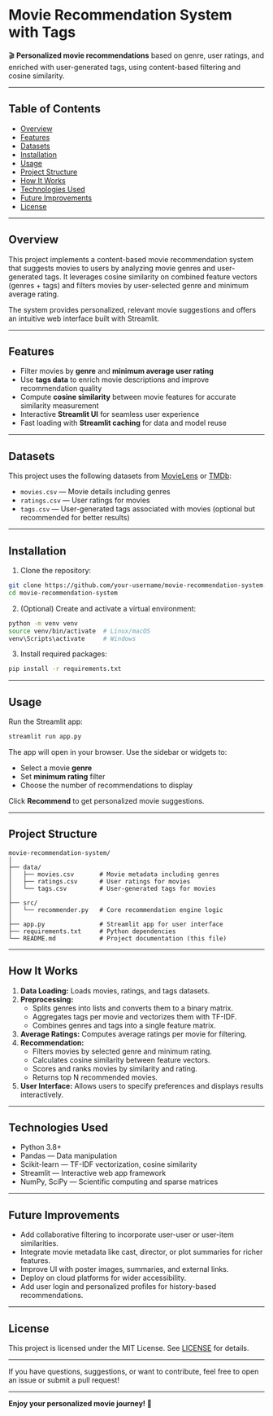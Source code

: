 
# Movie Recommendation System with Tags

🎬 **Personalized movie recommendations** based on genre, user ratings, and enriched with user-generated tags, using content-based filtering and cosine similarity.

---

## Table of Contents

- [Overview](#overview)  
- [Features](#features)  
- [Datasets](#datasets)  
- [Installation](#installation)  
- [Usage](#usage)  
- [Project Structure](#project-structure)  
- [How It Works](#how-it-works)  
- [Technologies Used](#technologies-used)  
- [Future Improvements](#future-improvements)  
- [License](#license)  

---

## Overview

This project implements a content-based movie recommendation system that suggests movies to users by analyzing movie genres and user-generated tags. It leverages cosine similarity on combined feature vectors (genres + tags) and filters movies by user-selected genre and minimum average rating.

The system provides personalized, relevant movie suggestions and offers an intuitive web interface built with Streamlit.

---

## Features

- Filter movies by **genre** and **minimum average user rating**  
- Use **tags data** to enrich movie descriptions and improve recommendation quality  
- Compute **cosine similarity** between movie features for accurate similarity measurement  
- Interactive **Streamlit UI** for seamless user experience  
- Fast loading with **Streamlit caching** for data and model reuse  

---

## Datasets

This project uses the following datasets from [MovieLens](https://grouplens.org/datasets/movielens/) or [TMDb](https://www.themoviedb.org/documentation/api):

- `movies.csv` — Movie details including genres  
- `ratings.csv` — User ratings for movies  
- `tags.csv` — User-generated tags associated with movies (optional but recommended for better results)  

---

## Installation

1. Clone the repository:

```bash
git clone https://github.com/your-username/movie-recommendation-system.git
cd movie-recommendation-system
```

2. (Optional) Create and activate a virtual environment:

```bash
python -m venv venv
source venv/bin/activate  # Linux/macOS
venv\Scripts\activate     # Windows
```

3. Install required packages:

```bash
pip install -r requirements.txt
```

---

## Usage

Run the Streamlit app:

```bash
streamlit run app.py
```

The app will open in your browser. Use the sidebar or widgets to:

- Select a movie **genre**  
- Set **minimum rating** filter  
- Choose the number of recommendations to display  

Click **Recommend** to get personalized movie suggestions.

---

## Project Structure

```
movie-recommendation-system/
│
├── data/
│   ├── movies.csv       # Movie metadata including genres
│   ├── ratings.csv      # User ratings for movies
│   └── tags.csv         # User-generated tags for movies
│
├── src/
│   └── recommender.py   # Core recommendation engine logic
│
├── app.py               # Streamlit app for user interface
├── requirements.txt     # Python dependencies
└── README.md            # Project documentation (this file)
```

---

## How It Works

1. **Data Loading:** Loads movies, ratings, and tags datasets.  
2. **Preprocessing:**  
   - Splits genres into lists and converts them to a binary matrix.  
   - Aggregates tags per movie and vectorizes them with TF-IDF.  
   - Combines genres and tags into a single feature matrix.  
3. **Average Ratings:** Computes average ratings per movie for filtering.  
4. **Recommendation:**  
   - Filters movies by selected genre and minimum rating.  
   - Calculates cosine similarity between feature vectors.  
   - Scores and ranks movies by similarity and rating.  
   - Returns top N recommended movies.  
5. **User Interface:** Allows users to specify preferences and displays results interactively.

---

## Technologies Used

- Python 3.8+  
- Pandas — Data manipulation  
- Scikit-learn — TF-IDF vectorization, cosine similarity  
- Streamlit — Interactive web app framework  
- NumPy, SciPy — Scientific computing and sparse matrices  

---

## Future Improvements

- Add collaborative filtering to incorporate user-user or user-item similarities.  
- Integrate movie metadata like cast, director, or plot summaries for richer features.  
- Improve UI with poster images, summaries, and external links.  
- Deploy on cloud platforms for wider accessibility.  
- Add user login and personalized profiles for history-based recommendations.  

---

## License

This project is licensed under the MIT License. See [LICENSE](LICENSE) for details.

---

If you have questions, suggestions, or want to contribute, feel free to open an issue or submit a pull request!

---

**Enjoy your personalized movie journey! 🍿**
